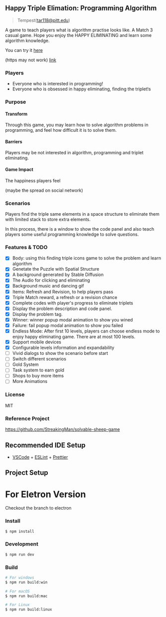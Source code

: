 ## Happy Triple Elimation: Programming Algorithm

> Tempest(tar118@pitt.edu)

A game to teach players what is algorithm practise looks like.
A Match 3 casual game.
Hope you enjoy the HAPPY ELIMINATING and learn some algorithm knowledge.

You can try it [here](http://triple.epicanecdotes.games/)

(https may not work) [link](https://triple.epicanecdotes.games/)

### Players

-   Everyone who is interested in programming!
-   Everyone who is obsessed in happy eliminating, finding the triplet!s

### Purpose

#### Transform

Through this game, you may learn how to solve algorithm problems in programming, and feel how difficult it is to solve them.

#### Barriers

Players may be not interested in algorithm, programming and triplet eliminating.

#### Game Impact

The happiness players feel

(maybe the spread on social network)

### Scenarios

Players find the triple same elements in a space structure to eliminate them with limited stack to store extra elements.

In this process, there is a window to show the code panel and also teach players some useful programming knowledge to solve questions.

### Features & TODO

-   [x] Body: using this finding triple icons game to solve the problem and learn algorithm
-   [x] Genetate the Puzzle with Spatial Structure
-   [x] A background generated by Stable Diffusion
-   [x] The Audio for clicking and eliminating
-   [x] Background music and dancing gif
-   [x] Items: Refresh and Revision, to help players pass
-   [x] Triple Match reward, a refresh or a revision chance
-   [x] Complete codes with player's progress to eliminate triplets
-   [x] Display the problem description and code panel.
-   [x] Display the problem tag.
-   [x] Winner: winner popup modal animation to show you wined
-   [x] Failure: fail popup modal animation to show you failed
-   [x] Endless Mode: After first 10 levels, players can choose endless mode to enjoy happy eliminating game. There are at most 100 levels.
-   [x] Support mobile devices
-   [x] Configurable levels information and expandability
-   [ ] Vivid dialogs to show the scenario before start
-   [ ] Switch different scenarios
-   [ ] Gold System
-   [ ] Task system to earn gold
-   [ ] Shops to buy more items
-   [ ] More Animations

### License

MIT

### Reference Project

https://github.com/StreakingMan/solvable-sheep-game

## Recommended IDE Setup

-   [VSCode](https://code.visualstudio.com/) + [ESLint](https://marketplace.visualstudio.com/items?itemName=dbaeumer.vscode-eslint) + [Prettier](https://marketplace.visualstudio.com/items?itemName=esbenp.prettier-vscode)

## Project Setup

# For Eletron Version

Checkout the branch to electron
### Install

```bash
$ npm install
```

### Development

```bash
$ npm run dev
```

### Build

```bash
# For windows
$ npm run build:win

# For macOS
$ npm run build:mac

# For Linux
$ npm run build:linux
```
